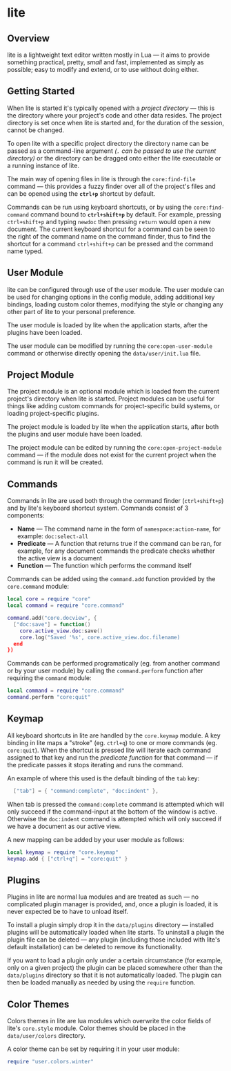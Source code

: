 # lite

## Overview
lite is a lightweight text editor written mostly in Lua — it aims to provide
something practical, pretty, *small* and fast, implemented as simply as
possible; easy to modify and extend, or to use without doing either.


## Getting Started
When lite is started it's typically opened with a *project directory* — this is
the directory where your project's code and other data resides. The project
directory is set once when lite is started and, for the duration of the
session, cannot be changed.

To open lite with a specific project directory the directory name can be passed
as a command-line argument *(`.` can be passed to use the current directory)*
or the directory can be dragged onto either the lite executable or a running
instance of lite.

The main way of opening files in lite is through the `core:find-file` command —
this provides a fuzzy finder over all of the project's files and can be opened
using the **`ctrl+p`** shortcut by default.

Commands can be run using keyboard shortcuts, or by using the
`core:find-command` command bound to **`ctrl+shift+p`** by default. For
example, pressing `ctrl+shift+p` and typing `newdoc` then pressing `return`
would open a new document. The current keyboard shortcut for a command can be
seen to the right of the command name on the command finder, thus to find the
shortcut for a command `ctrl+shift+p` can be pressed and the command name
typed.


## User Module
lite can be configured through use of the user module. The user module can be
used for changing options in the config module, adding additional key bindings,
loading custom color themes, modifying the style or changing any other part of
lite to your personal preference.

The user module is loaded by lite when the application starts, after the
plugins have been loaded.

The user module can be modified by running the `core:open-user-module` command
or otherwise directly opening the `data/user/init.lua` file.


## Project Module
The project module is an optional module which is loaded from the current
project's directory when lite is started. Project modules can be useful for
things like adding custom commands for project-specific build systems, or
loading project-specific plugins.

The project module is loaded by lite when the application starts, after both
the plugins and user module have been loaded.

The project module can be edited by running the `core:open-project-module`
command — if the module does not exist for the current project when the command
is run it will be created.


## Commands
Commands in lite are used both through the command finder (`ctrl+shift+p`) and
by lite's keyboard shortcut system. Commands consist of 3 components:
* **Name** — The command name in the form of `namespace:action-name`, for
  example: `doc:select-all`
* **Predicate** — A function that returns true if the command can be ran, for
  example, for any document commands the predicate checks whether the active
  view is a document
* **Function** — The function which performs the command itself

Commands can be added using the `command.add` function provided by the
`core.command` module:
```lua
local core = require "core"
local command = require "core.command"

command.add("core.docview", {
  ["doc:save"] = function()
    core.active_view.doc:save()
    core.log("Saved '%s', core.active_view.doc.filename)
  end
})
```

Commands can be performed programatically (eg. from another command or by your
user module) by calling the `command.perform` function after requiring the
`command` module:
```lua
local command = require "core.command"
command.perform "core:quit"
```


## Keymap
All keyboard shortcuts in lite are handled by the `core.keymap` module. A key
binding in lite maps a "stroke" (eg. `ctrl+q`) to one or more commands (eg.
`core:quit`). When the shortcut is pressed lite will iterate each command
assigned to that key and run the *predicate function* for that command — if the
predicate passes it stops iterating and runs the command.

An example of where this used is the default binding of the `tab` key:
``` lua
  ["tab"] = { "command:complete", "doc:indent" },
```
When tab is pressed the `command:complete` command is attempted which will only
succeed if the command-input at the bottom of the window is active. Otherwise
the `doc:indent` command is attempted which will only succeed if we have a
document as our active view.

A new mapping can be added by your user module as follows:
```lua
local keymap = require "core.keymap"
keymap.add { ["ctrl+q"] = "core:quit" }
```


## Plugins
Plugins in lite are normal lua modules and are treated as such — no complicated
plugin manager is provided, and, once a plugin is loaded, it is never expected
be to have to unload itself.

To install a plugin simply drop it in the `data/plugins` directory — installed
plugins will be automatically loaded when lite starts. To uninstall a plugin
the plugin file can be deleted — any plugin (including those included with
lite's default installation) can be deleted to remove its functionality.

If you want to load a plugin only under a certain circumstance (for example,
only on a given project) the plugin can be placed somewhere other than the
`data/plugins` directory so that it is not automatically loaded. The plugin can
then be loaded manually as needed by using the `require` function.


## Color Themes
Colors themes in lite are lua modules which overwrite the color fields of
lite's `core.style` module. Color themes should be placed in the
`data/user/colors` directory.

A color theme can be set by requiring it in your user module:
```lua
require "user.colors.winter"
```
